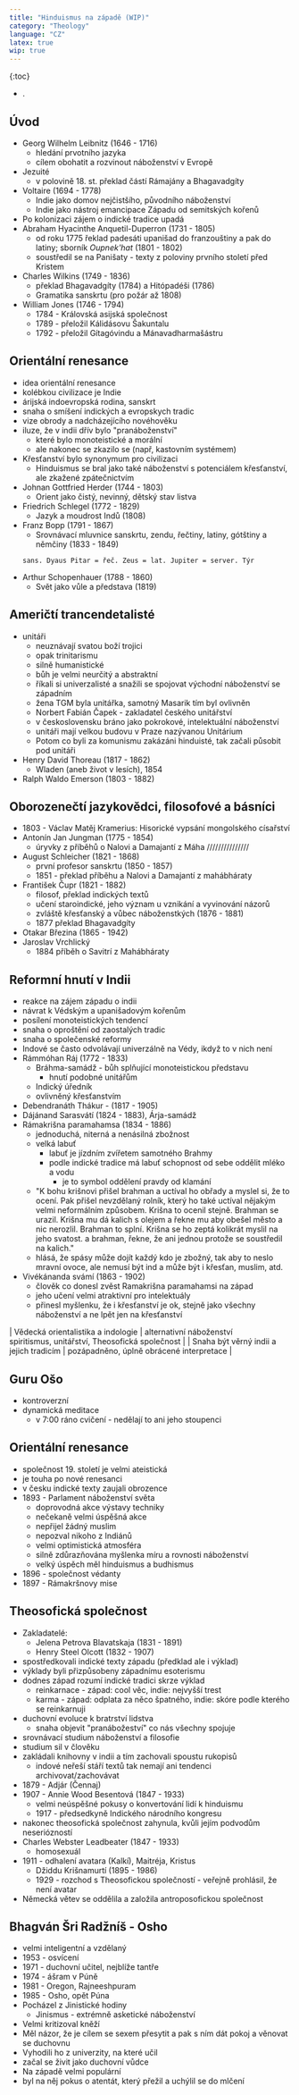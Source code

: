 ```yaml
---
title: "Hinduismus na západě (WIP)"
category: "Theology"
language: "CZ"
latex: true
wip: true
---
```


{:toc}
- .

## Úvod
- Georg Wilhelm Leibnitz (1646 - 1716)
    - hledání prvotního jazyka
    - cílem obohatit a rozvinout náboženství v Evropě
- Jezuité
    - v polovině 18. st. překlad částí Rámajány a Bhagavadgíty
- Voltaire (1694 - 1778)
    - Indie jako domov nejčistšího, původního náboženství
    - Indie jako nástroj emancipace Západu od semitských kořenů
- Po kolonizaci zájem o indické tradice upadá
- Abraham Hyacinthe Anquetil-Duperron (1731 - 1805)
    - od roku 1775 řeklad padesáti upanišad do franzouštiny a pak do latiny; sborník _Oupnek'hat_ (1801 - 1802)
    - soustředil se na Panišaty -  texty z poloviny prvního století před Kristem
- Charles Wilkins (1749 - 1836)
    - překlad Bhagavadgíty (1784) a Hitópadéši (1786)
    - Gramatika sanskrtu (pro požár až 1808)
- William Jones (1746 - 1794)
    - 1784 - Královská asijská společnost
    - 1789 - přeložil Kálidásovu Šakuntalu
    - 1792 - přeložil Gítagóvindu a Mánavadharmašástru

## Orientální renesance
- idea orientální renesance
- kolébkou civilizace je Indie
- árijská indoevropská rodina, sanskrt
- snaha o smíšení indických a evropskych tradic
- vize obrody a nadcházejícího novéhověku
- iluze, že v indii dřív bylo "pranáboženství"
    - které bylo monoteistické a morální
    - ale nakonec se zkazilo se (např, kastovním systémem)
- Křesťanství bylo synonymum pro civilizaci 
    - Hinduismus se bral jako také náboženství s potenciálem křesťanství, ale zkažené zpátečnictvím
- Johnan Gottfried Herder (1744 - 1803)
    - Orient jako čistý, nevinný, dětský stav listva
- Friedrich Schlegel (1772 - 1829)
    - Jazyk a moudrost Indů (1808)
- Franz Bopp (1791 - 1867)
    - Srovnávací mluvnice sanskrtu, zendu, řečtiny, latiny, gótštiny a němčiny (1833 - 1849)
    ```
    sans. Dyaus Pitar = řeč. Zeus = lat. Jupiter = server. Týr
    ```
- Arthur Schopenhauer (1788 - 1860)
    - Svět jako vůle a představa (1819)

## Američtí trancendetalisté
- unitáři
    - neuznávají svatou boží trojici
    - opak trinitarismu
    - silně humanistické
    - bůh je velmi neurčitý a abstraktní
    - říkali si univerzalisté a snažili se spojovat východní náboženství se západním
    - žena TGM byla unitářka, samotný Masarik tím byl ovlivněn
    - Norbert Fabián Čapek - zakladatel českého unitářství
    - v československu bráno jako pokrokové, intelektuální náboženství
    - unitáři mají velkou budovu v Praze nazývanou Unitárium
    - Potom co byli za komunismu zakázáni hinduisté, tak začali působit pod unitáři
- Henry David Thoreau (1817 - 1862)
    - Wladen (aneb život v lesích), 1854
- Ralph Waldo Emerson (1803 - 1882)

## Oborozenečtí jazykovědci, filosofové a básníci
- 1803 - Václav Matěj Kramerius: Hisorické vypsání mongolského císařství
- Antonín Jan Jungman (1775 - 1854)
    - úryvky z příběhů o Nalovi a Damajantí z Máha
///////////////
- August Schleicher (1821 - 1868)
    - první profesor sanskrtu (1850 - 1857)
    - 1851 - překlad příběhu a Nalovi a Damajantí z mahábháraty
- František Čupr (1821 - 1882)
     - filosof, překlad indických textů
     - učení staroindické, jeho význam u vznikání a vyvinování názorů
     - zvláště křesťanský a vůbec náboženstkých (1876 - 1881)
     - 1877 překlad Bhagavadgíty
- Otakar Březina (1865 - 1942)
- Jaroslav Vrchlický
    - 1884 příběh o Savitrí z Mahábháraty

## Reformní hnutí v Indii
- reakce na zájem západu o indii
- návrat k Védským a upanišadovým kořenům
- posílení monoteistických tendencí
- snaha o oproštění od zaostalých tradic
- snaha o společenské reformy
- Indové se často odvolávají univerzálně na Védy, ikdyž to v nich není
- Rámmóhan Ráj (1772 - 1833)
    - Bráhma-samádž - bůh splňující monoteistickou představu
        - hnutí podobné unitářům
    - Indický úředník
    - ovlivněný křesťanstvím
- Debendranáth Thákur - (1817 - 1905)
- Dájánand Sarasvátí (1824 - 1883), Árja-samádž
- Rámakrišna paramahamsa (1834 - 1886)
    - jednoduchá, niterná a nenásilná zbožnost
    - velká labuť
        - labuť je jízdním zvířetem samotného Brahmy
        - podle indické tradice má labuť schopnost od sebe oddělit mléko a vodu
            - je to symbol oddělení pravdy od klamání
    - "K bohu krišnovi přišel brahman a uctíval ho obřady a myslel si, že to ocení. Pak přišel nevzdělaný rolník, který ho také uctíval nějakým velmi neformálním způsobem. Krišna to ocenil stejně. Brahman se urazil. Krišna mu dá kalich s olejem a řekne mu aby obešel město a nic nerozlil. Brahman to splní. Krišna se ho zeptá kolikrát myslil na jeho svatost. a brahman, řekne, že ani jednou protože se soustředil na kalich."
    - hlásá, že spásy může dojít každý kdo je zbožný, tak aby to neslo mravní ovoce, ale nemusí být ind a může být i křesťan, muslim, atd.
- Vivékánanda svámí (1863 - 1902)
    - člověk co donesl zvěst Ramakrišna paramahamsi na západ
    - jeho učení velmi atraktivní pro intelektuály
    - přinesl myšlenku, že i křesťanství je ok, stejně jako všechny náboženství a ne lpět jen na křesťanství


| Vědecká orientalistika a indologie        | alternativní náboženství<br>spiritismus, unitářství, Theosofická společnost |
| Snaha být věrný indii a jejich tradicím   | pozápadněno, úplně obrácené interpretace |

## Guru Ošo
- kontroverzní
- dynamická meditace
    - v 7:00 ráno cvičení - nedělají to ani jeho stoupenci

## Orientální renesance
- společnost 19. století je velmi ateistická
- je touha po nové renesanci
- v česku indické texty zaujali obrozence
- 1893 - Parlament náboženství světa
    - doprovodná akce výstavy techniky
    - nečekaně velmi úspěšná akce
    - nepřijel žádný muslim
    - nepozval nikoho z Indiánů
    - velmi optimistická atmosféra
    - silně zdůrazňována myšlenka míru a rovnosti náboženství
    - velký úspěch měl hinduismus a budhismus
- 1896 - společnost védanty
- 1897 - Rámakršnovy mise

## Theosofická společnost
- Zakladatelé:
    - Jelena Petrova Blavatskaja (1831 - 1891)
    - Henry Steel Olcott (1832 - 1907)
- spostředkovali indické texty západu (předklad ale i výklad)
- výklady byli přizpůsobeny západnímu esoterismu
- dodnes západ rozumí indické tradici skrze výklad
    - reinkarnace - západ: cool věc, indie: nejvyšší trest
    - karma - západ: odplata za něco špatného, indie: skóre podle kterého se reinkarnuji
- duchovní evoluce k bratrství lidstva
    - snaha objevit "pranábožeství" co nás všechny spojuje
- srovnávací studium náboženství a filosofie
- studium sil v člověku
- zakládali knihovny v indii a tím zachovali spoustu rukopisů
    - indové neřeší stáří textů tak nemají ani tendenci archivovat/zachovávat
- 1879 - Adjár (Čennaj)
- 1907 - Annie Wood Besentová (1847 - 1933)
    - velmi neúspěšné pokusy o konvertování lidí k hinduismu
    - 1917 - předsedkyně Indického národního kongresu
- nakonec theosofická společnost zahynula, kvůli jejím podvodům neseriózností
- Charles Webster Leadbeater (1847 - 1933)
    - homosexuál
- 1911 - odhalení avatara (Kalkí), Maitréja, Kristus
    - Džiddu Krišnamurtí (1895 - 1986)
    - 1929 - rozchod s Theosofickou společností - veřejně prohlásil, že není avatar
- Německá větev se oddělila a založila antroposofickou společnost

## Bhagván Šri Radžníš - Osho
- velmi inteligentní a vzdělaný
- 1953 - osvícení
- 1971 - duchovní učitel, nejblíže tantře
- 1974 - ášram v Púně
- 1981 - Oregon, Rajneeshpuram
- 1985 - Osho, opět Púna
- Pocházel z Jinistické hodiny
    - Jinismus - extrémně asketické náboženství
- Velmi kritizoval kněží
- Měl názor, že je cílem se sexem přesytit a pak s ním dát pokoj a věnovat se duchovnu
- Vyhodili ho z univerzity, na které učil
- začal se živit jako duchovní vůdce
- Na západě velmi populární
- byl na něj pokus o atentát, který přežil a uchýlil se do mlčení
